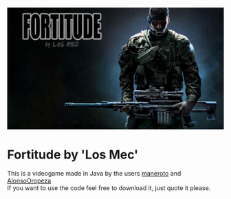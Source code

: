 ![videogame_fortitude](https://github.com/maneroto/LosMec/blob/master/Game/res/sprites/backgrounds/Menu.jpg?raw=true)
# Fortitude by 'Los Mec'  
This is a videogame made in Java by the users [maneroto](https://github.com/maneroto) and [AlonsoOropeza](https://github.com/AlonsoOropeza)   
If you want to use the code feel free to download it, just quote it please.

